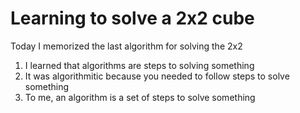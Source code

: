 # Learning to solve a 2x2 cube
Today I memorized the last algorithm for solving the 2x2
1. I learned that algorithms are steps to solving something
2. It was algorithmitic because you needed to follow steps to solve something
3. To me, an algorithm is a set of steps to solve something
